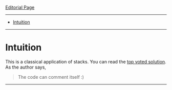 
[Editorial Page](../visa-set-1.md)

----

<!-- vim-markdown-toc GFM -->

* [Intuition](#intuition)

<!-- vim-markdown-toc -->

----

# Intuition
This is a classical application of stacks. You can read the [top voted solution](https://leetcode.com/problems/simplify-path/discuss/25680/C%2B%2B-10-lines-solution). As the author says,

> The code can comment itself :)

----

